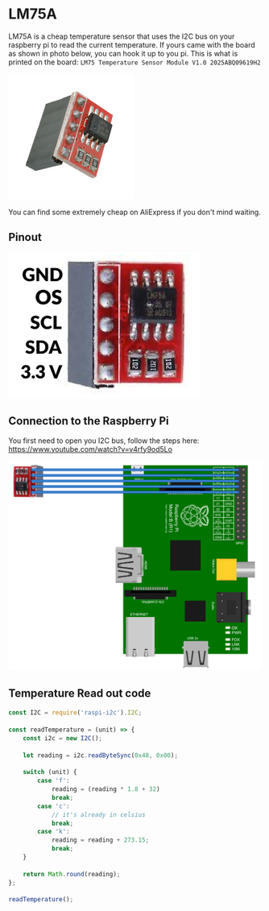 # LM75A
LM75A is a cheap temperature sensor that uses the I2C bus on your raspberry pi to read the current temperature. 
If yours came with the board as shown in photo below, you can hook it up to you pi. 
This is what is printed on the board: 
`LM75 Temperature Sensor Module V1.0 2025ABQ09619H2`

![](lm75a.jpg)

You can find some extremely cheap on AliExpress if you don't mind waiting. 

## Pinout
![](lm75a-pinout.png)

## Connection to the Raspberry Pi
You first need to open you I2C bus, follow the steps here: 
https://www.youtube.com/watch?v=v4rfy9od5Lo

![](lm75a-connection-to-pi.png)

## Temperature Read out code
```javascript
const I2C = require('raspi-i2c').I2C;

const readTemperature = (unit) => {
    const i2c = new I2C();

    let reading = i2c.readByteSync(0x48, 0x00);

    switch (unit) {
        case 'f':
            reading = (reading * 1.8 + 32)
            break;
        case 'c':
            // it's already in celsius
            break;
        case 'k':
            reading = reading + 273.15;
            break;
    }

    return Math.round(reading);
};

readTemperature();

```